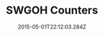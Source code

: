 ---
title: "SWGOH Counters"
date: "2015-05-01T22:12:03.284Z"
desc: "Open source app to get squad counters for the game Star Wars Galaxy of Heroes. It's a hobby project"
techs: "React, Gatsby, GraphQL"
imagePreview: project-gif.gif
---